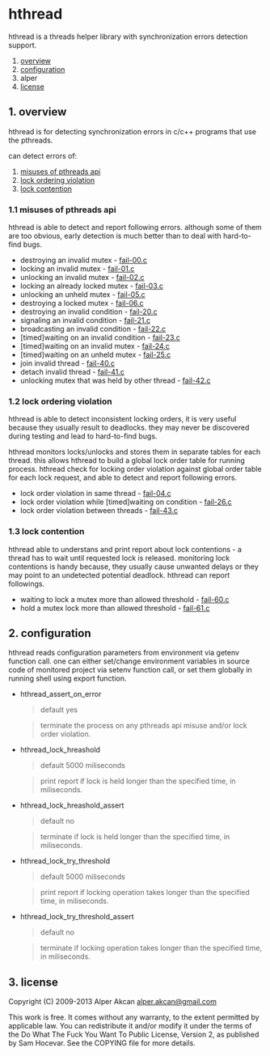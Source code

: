 # hthread #

  hthread is a threads helper library with synchronization errors detection support.
  
  1. <a href="#1-overview">overview</a>
  2. <a href="#2-configuration">configuration</a>
  1. alper
  3. <a href="#3-license">license</a>

## 1. overview ##

  hthread is for detecting synchronization errors in c/c++ programs that use the pthreads.

  can detect errors of:
  
  1. <a href="#11-misuses-of-pthreads-api">misuses of pthreads api</a>
  2. <a href="#12-lock-ordering-violation">lock ordering violation</a>
  3. <a href="#13-lock-contention">lock contention</a>

### 1.1 misuses of pthreads api ###

  hthread is able to detect and report following errors. although some of them are too obvious, early detection is much better
  than to deal with hard-to-find bugs.
  
  - destroying an invalid mutex - <a href="test/fail-00.c">fail-00.c</a>
  - locking an invalid mutex - <a href="test/fail-01.c">fail-01.c</a>
  - unlocking an invalid mutex - <a href="test/fail-02.c">fail-02.c</a>
  - locking an already locked mutex - <a href="test/fail-03.c">fail-03.c</a>
  - unlocking an unheld mutex - <a href="test/fail-05.c">fail-05.c</a>
  - destroying a locked mutex - <a href="test/fail-06.c">fail-06.c</a>
  - destroying an invalid condition - <a href="test/fail-20.c">fail-20.c</a>
  - signaling an invalid condition - <a href="test/fail-21.c">fail-21.c</a>
  - broadcasting an invalid condition - <a href="test/fail-22.c">fail-22.c</a>
  - [timed]waiting on an invalid condition - <a href="test/fail-23.c">fail-23.c</a>
  - [timed]waiting on an invalid mutex - <a href="test/fail-24.c">fail-24.c</a>
  - [timed]waiting on an unheld mutex - <a href="test/fail-25.c">fail-25.c</a>
  - join invalid thread - <a href="test/fail-40.c">fail-40.c</a>
  - detach invalid thread - <a href="test/fail-41.c">fail-41.c</a>
  - unlocking mutex that was held by other thread - <a href="test/fail-42.c">fail-42.c</a>

### 1.2 lock ordering violation ###

  hthread is able to detect inconsistent locking orders, it is very useful because they usually result to deadlocks. they may never
  be discovered during testing and lead to hard-to-find bugs.
  
  hthread monitors locks/unlocks and stores them in separate tables for each thread. this allows hthread to build a global lock order
  table for running process. hthread check for locking order violation against global order table for each lock request, and able to
  detect and report following errors.

  - lock order violation in same thread - <a href="test/fail-04.c">fail-04.c</a>
  - lock order violation while [timed]waiting on condition - <a href="test/fail-26.c">fail-26.c</a>
  - lock order violation between threads - <a href="test/fail-43.c">fail-43.c</a>

### 1.3 lock contention ###

  hthread able to understans and print report about lock contentions - a thread has to wait until requested lock is released. monitoring
  lock contentions is handy because, they usually cause unwanted delays or they may point to an undetected potential deadlock. hthread
  can report followings.

  - waiting to lock a mutex more than allowed threshold - <a href="test/fail-60.c">fail-60.c</a>
  - hold a mutex lock more than allowed threshold - <a href="test/fail-61.c">fail-61.c</a>

## 2. configuration ##

  hthread reads configuration parameters from environment via getenv function call. one can either set/change environment variables in source
  code of monitored project via setenv function call, or set them globally in running shell using export function.
  
  - hthread_assert_on_error
  
    > default yes
    
    > terminate the process on any pthreads api misuse and/or lock order violation.
  
  - hthread_lock_hreashold
  
    > default 5000 miliseconds
    
    > print report if lock is held longer than the specified time, in miliseconds.
  
  - hthread_lock_hreashold_assert
  
    > default no
    
    > terminate if lock is held longer than the specified time, in miliseconds.
  
  - hthread_lock_try_threshold
  
    > default 5000 miliseconds
    
    > print report if locking operation takes longer than the specified time, in miliseconds.
  
  - hthread_lock_try_threshold_assert
  
    > default no
    
    > terminate if locking operation takes longer than the specified time, in miliseconds.

## 3. license ##

  Copyright (C) 2009-2013 Alper Akcan <alper.akcan@gmail.com>

  This work is free. It comes without any warranty, to the extent permitted
  by applicable law. You can redistribute it and/or modify it under the terms
  of the Do What The Fuck You Want To Public License, Version 2, as published
  by Sam Hocevar. See the COPYING file for more details.
